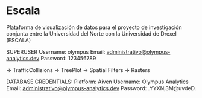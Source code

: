 # Escala
Plataforma de visualización de datos para el proyecto de investigación conjunta entre la Universidad del Norte con la Universidad de Drexel (ESCALA)

SUPERUSER
Username: olympus
Email: administrativo@olympus-analytics.dev
Password: 123456789

<EndPoints List>
  -> TrafficCollisions
  -> TreePlot
  -> Spatial Filters
  -> Rasters



DATABASE CREDENTIALS:
Platform: Aiven
Username: Olympus Analytics
Email: administrativo@olympus-analytics.dev
Password: .YYXNj3M@uvdeD.
